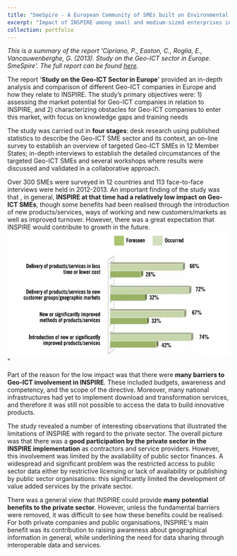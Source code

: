 ```yaml
---
title: "SmeSpire - A European Community of SMEs built on Environmental Digital Content and Languages (2012-2014)"
excerpt: "Impact of INSPIRE among small and medium-sized enterprises in Europe<br/><img src='/images/smespire2.png'>"
collection: portfolio
---
```


_This is a summary of the report 'Cipriano, P., Easton, C., Roglia, E., Vancauwenberghe, G. (2013). Study on the Geo-ICT sector in Europe. SmeSpire'. The full report can be found [here](http://www.smespire.eu/published-by-smespire-the-first-study-on-the-geo-ict-sector-in-europe)._

The report '**Study on the Geo-ICT Sector in Europe**' provided an in-depth analysis and comparison of different Geo-ICT companies in Europe and how they relate to INSPIRE. The study’s primary objectives were: 1) assessing the market potential for Geo-ICT companies in relation to INSPIRE, and 2) characterizing obstacles for Geo-ICT companies to enter this market, with focus on knowledge gaps and training needs

The study was carried out in **four stages**: desk research using published statistics to describe the Geo-ICT SME sector and its context, an on-line survey to establish an overview of targeted Geo-ICT SMEs in 12 Member States; in-depth interviews to establish the detailed circumstances of the targeted Geo-ICT SMEs and several workshops where results were discussed and validated in a collaborative approach.

Over 300 SMEs were surveyed in 12 countries and 113 face-to-face interviews were held in 2012-2013. An important finding of the study was that , in general, **INSPIRE at that time had a relatively low impact on Geo-ICT SMEs**, though some benefits had been realised through the introduction of new products/services, ways of working and new customers/markets as well as improved turnover. However, there was a great expectation that INSPIRE would contribute to growth in the future.
<br/><img src='/images/smespire2.png'>"

Part of the reason for the low impact was that there were **many barriers to Geo-ICT involvement in INSPIRE**. These included budgets, awareness and competency,
and the scope of the directive. Moreover, many national infrastructures had yet to implement download and transformation services, and therefore it was still not possible to access the data to build innovative products.

The study revealed a number of interesting observations that illustrated the limitations of INSPIRE with regard to the private sector. The overall picture was that there was a **good participation by the private sector in the INSPIRE implementation** as contractors and service providers. However, this involvement was limited by the availability of public sector finances. A widespread and significant problem was the restricted access to public sector data either by restrictive licensing or lack of availability or publishing by public sector organisations: this significantly limited the development of value added services by the private sector.

There was a general view that INSPIRE could provide **many potential benefits to the private sector**. However, unless the fundamental barriers were removed, it was difficult to see how these benefits could be realised. For both private companies and public organisations, INSPIRE's main benefit was its contribution to raising awareness about geographical information in general, while underlining the need for data sharing through interoperable data and services. 
